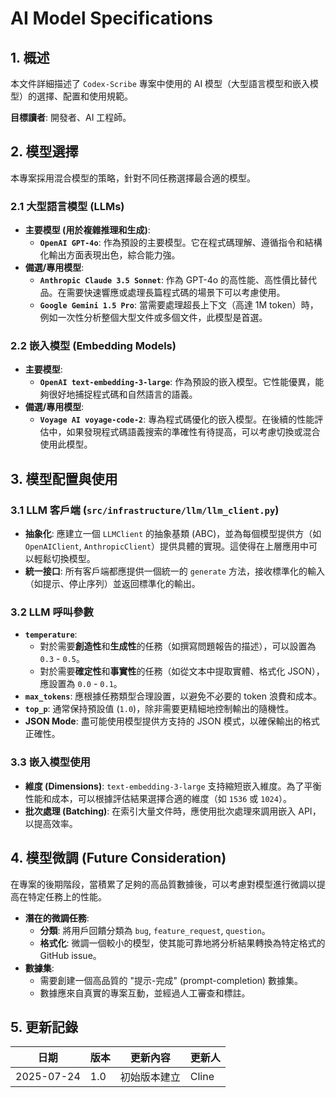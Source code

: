 # AI Model Specifications

## 1. 概述

本文件詳細描述了 `Codex-Scribe` 專案中使用的 AI 模型（大型語言模型和嵌入模型）的選擇、配置和使用規範。

**目標讀者**: 開發者、AI 工程師。

## 2. 模型選擇

本專案採用混合模型的策略，針對不同任務選擇最合適的模型。

### 2.1 大型語言模型 (LLMs)

- **主要模型 (用於複雜推理和生成)**:
    - **`OpenAI GPT-4o`**: 作為預設的主要模型。它在程式碼理解、遵循指令和結構化輸出方面表現出色，綜合能力強。
- **備選/專用模型**:
    - **`Anthropic Claude 3.5 Sonnet`**: 作為 GPT-4o 的高性能、高性價比替代品。在需要快速響應或處理長篇程式碼的場景下可以考慮使用。
    - **`Google Gemini 1.5 Pro`**: 當需要處理超長上下文（高達 1M token）時，例如一次性分析整個大型文件或多個文件，此模型是首選。

### 2.2 嵌入模型 (Embedding Models)

- **主要模型**:
    - **`OpenAI text-embedding-3-large`**: 作為預設的嵌入模型。它性能優異，能夠很好地捕捉程式碼和自然語言的語義。
- **備選/專用模型**:
    - **`Voyage AI voyage-code-2`**: 專為程式碼優化的嵌入模型。在後續的性能評估中，如果發現程式碼語義搜索的準確性有待提高，可以考慮切換或混合使用此模型。

## 3. 模型配置與使用

### 3.1 LLM 客戶端 (`src/infrastructure/llm/llm_client.py`)

- **抽象化**: 應建立一個 `LLMClient` 的抽象基類 (ABC)，並為每個模型提供方（如 `OpenAIClient`, `AnthropicClient`）提供具體的實現。這使得在上層應用中可以輕鬆切換模型。
- **統一接口**: 所有客戶端都應提供一個統一的 `generate` 方法，接收標準化的輸入（如提示、停止序列）並返回標準化的輸出。

### 3.2 LLM 呼叫參數

- **`temperature`**:
    - 對於需要**創造性**和**生成性**的任務（如撰寫問題報告的描述），可以設置為 `0.3` - `0.5`。
    - 對於需要**確定性**和**事實性**的任務（如從文本中提取實體、格式化 JSON），應設置為 `0.0` - `0.1`。
- **`max_tokens`**: 應根據任務類型合理設置，以避免不必要的 token 浪費和成本。
- **`top_p`**: 通常保持預設值 (`1.0`)，除非需要更精細地控制輸出的隨機性。
- **JSON Mode**: 盡可能使用模型提供方支持的 JSON 模式，以確保輸出的格式正確性。

### 3.3 嵌入模型使用

- **維度 (Dimensions)**: `text-embedding-3-large` 支持縮短嵌入維度。為了平衡性能和成本，可以根據評估結果選擇合適的維度（如 `1536` 或 `1024`）。
- **批次處理 (Batching)**: 在索引大量文件時，應使用批次處理來調用嵌入 API，以提高效率。

## 4. 模型微調 (Future Consideration)

在專案的後期階段，當積累了足夠的高品質數據後，可以考慮對模型進行微調以提高在特定任務上的性能。

- **潛在的微調任務**:
    - **分類**: 將用戶回饋分類為 `bug`, `feature_request`, `question`。
    - **格式化**: 微調一個較小的模型，使其能可靠地將分析結果轉換為特定格式的 GitHub issue。
- **數據集**:
    - 需要創建一個高品質的 "提示-完成" (prompt-completion) 數據集。
    - 數據應來自真實的專案互動，並經過人工審查和標註。

## 5. 更新記錄

| 日期       | 版本 | 更新內容           | 更新人 |
|------------|------|--------------------|--------|
| 2025-07-24 | 1.0  | 初始版本建立       | Cline  |
